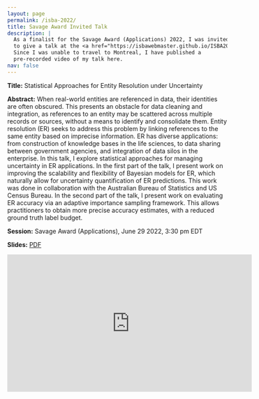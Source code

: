 ```yaml
---
layout: page
permalink: /isba-2022/
title: Savage Award Invited Talk
description: |
  As a finalist for the Savage Award (Applications) 2022, I was invited 
  to give a talk at the <a href="https://isbawebmaster.github.io/ISBA2022/">ISBA 2022 World Meeting in Montreal</a>. 
  Since I was unable to travel to Montreal, I have published a 
  pre-recorded video of my talk here.
nav: false
---
```


**Title:** 
Statistical Approaches for Entity Resolution under Uncertainty

**Abstract:**
When real-world entities are referenced in data, their identities are often 
obscured. 
This presents an obstacle for data cleaning and integration, as references to 
an entity may be scattered across multiple records or sources, without a 
means to identify and consolidate them. 
Entity resolution (ER) seeks to address this problem by linking references to 
the same entity based on imprecise information. 
ER has diverse applications: from construction of knowledge bases in the life 
sciences, to data sharing between government agencies, and integration of data 
silos in the enterprise. 
In this talk, I explore statistical approaches for managing uncertainty in 
ER applications. 
In the first part of the talk, I present work on improving the scalability 
and flexibility of Bayesian models for ER, which naturally allow for 
uncertainty quantification of ER predictions. 
This work was done in collaboration with the Australian Bureau of Statistics 
and US Census Bureau. 
In the second part of the talk, I present work on evaluating ER accuracy via 
an adaptive importance sampling framework.
This allows practitioners to obtain more precise accuracy estimates, with a 
reduced ground truth label budget.

**Session:** 
Savage Award (Applications), June 29 2022, 3:30 pm EDT 

**Slides:** 
[PDF](/assets/pdf/savage_award_slides_29jun22.pdf)

<iframe width="560" height="315" src="https://www.youtube-nocookie.com/embed/PujthqvRaNQ" title="YouTube video player" frameborder="0" allow="accelerometer; autoplay; clipboard-write; encrypted-media; gyroscope; picture-in-picture" allowfullscreen></iframe>


